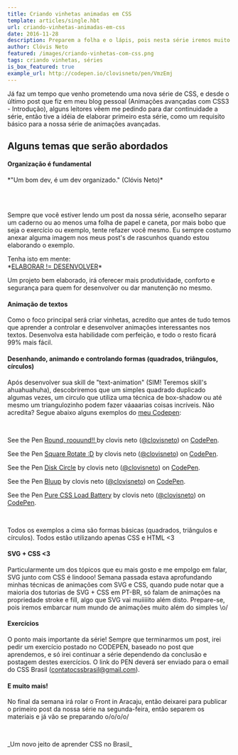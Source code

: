 ```yaml
---
title: Criando vinhetas animadas em CSS
template: articles/single.hbt
url: criando-vinhetas-animadas-em-css
date: 2016-11-28
description: Preparem a folha e o lápis, pois nesta série iremos muito além do simples código. Chegou a hora de mostrar para o mundo que o CSS não é apenas corzinha e fonte.
author: Clóvis Neto
featured: /images/criando-vinhetas-com-css.png
tags: criando vinhetas, séries
is_box_featured: true
example_url: http://codepen.io/clovisneto/pen/VmzEmj
---
```


Já faz um tempo que venho prometendo uma nova série de CSS, e desde o último post que fiz em meu blog pessoal (Animações avançadas com CSS3 - Introdução), alguns leitores vêem me pedindo para dar continuidade a série, então tive a idéia de elaborar primeiro esta série, como um requisito básico para a nossa série de animações avançadas.

## Alguns temas que serão abordados

#### Organização é fundamental

<p class="center-txt">*"Um bom dev, é um dev organizado." (Clóvis Neto)*</p>
<br>
<br>

<p>Sempre que você estiver lendo um post da nossa série, aconselho separar um caderno ou ao menos uma folha de papel e caneta, por mais bobo que seja o exercício ou exemplo, tente refazer você mesmo. Eu sempre costumo anexar alguma imagem nos meus post's de rascunhos quando estou elaborando o exemplo.</p>

 <p class="citation">Tenha isto em mente: <br> *<u>ELABORAR != DESENVOLVER</u>*</p>

Um projeto bem elaborado, irá oferecer mais produtividade, conforto e segurança para quem for desenvolver ou dar manutenção no mesmo.


#### Animação de textos

Como o foco principal será criar vinhetas, acredito que antes de tudo temos que aprender a controlar e desenvolver animações interessantes nos textos. Desenvolva esta habilidade com perfeição, e todo o resto ficará 99% mais fácil.


#### Desenhando, animando e controlando formas (quadrados, triângulos, círculos)

Após desenvolver sua skill de "text-animation" (SIM! Teremos skill's ahuahuahuha), descobriremos que um simples quadrado duplicado algumas vezes, um circulo que utiliza uma técnica de <span class="text-note">box-shadow</span> ou até mesmo um triangulozinho podem fazer váaaarias coisas incríveis. Não acredita? Segue abaixo alguns exemplos do [meu Codepen](https://codepen.io/clovisneto/):

<br>

<p data-height="300" data-theme-id="0" data-slug-hash="JXWjEa" data-default-tab="result" data-user="clovisneto" data-embed-version="2" data-pen-title="Round, roouund!! " class="codepen">See the Pen <a href="https://codepen.io/clovisneto/pen/JXWjEa/">Round, roouund!! </a> by clovis neto (<a href="http://codepen.io/clovisneto">@clovisneto</a>) on <a href="http://codepen.io">CodePen</a>.</p>
<script async src="https://production-assets.codepen.io/assets/embed/ei.js"></script>

<p data-height="300" data-theme-id="0" data-slug-hash="NNjRpv" data-default-tab="result" data-user="clovisneto" data-embed-version="2" data-pen-title="Square Rotate :D" class="codepen">See the Pen <a href="https://codepen.io/clovisneto/pen/NNjRpv/">Square Rotate :D</a> by clovis neto (<a href="http://codepen.io/clovisneto">@clovisneto</a>) on <a href="http://codepen.io">CodePen</a>.</p>
<script async src="https://production-assets.codepen.io/assets/embed/ei.js"></script>

<p data-height="300" data-theme-id="0" data-slug-hash="mPwwPj" data-default-tab="result" data-user="clovisneto" data-embed-version="2" data-pen-title="Disk Circle" class="codepen">See the Pen <a href="https://codepen.io/clovisneto/pen/mPwwPj/">Disk Circle</a> by clovis neto (<a href="http://codepen.io/clovisneto">@clovisneto</a>) on <a href="http://codepen.io">CodePen</a>.</p>
<script async src="https://production-assets.codepen.io/assets/embed/ei.js"></script>

<p data-height="300" data-theme-id="0" data-slug-hash="ZWLgYq" data-default-tab="result" data-user="clovisneto" data-embed-version="2" data-pen-title="Bluup" class="codepen">See the Pen <a href="https://codepen.io/clovisneto/pen/ZWLgYq/">Bluup</a> by clovis neto (<a href="http://codepen.io/clovisneto">@clovisneto</a>) on <a href="http://codepen.io">CodePen</a>.</p>
<script async src="https://production-assets.codepen.io/assets/embed/ei.js"></script>

<p data-height="300" data-theme-id="0" data-slug-hash="amYzwx" data-default-tab="result" data-user="clovisneto" data-embed-version="2" data-pen-title="Pure CSS Load Battery" class="codepen">See the Pen <a href="https://codepen.io/clovisneto/pen/amYzwx/">Pure CSS Load Battery</a> by clovis neto (<a href="http://codepen.io/clovisneto">@clovisneto</a>) on <a href="http://codepen.io">CodePen</a>.</p>
<script async src="https://production-assets.codepen.io/assets/embed/ei.js"></script>

<br>

<p> Todos os exemplos a cima são formas básicas (quadrados, triângulos e círculos). Todos estão utilizando apenas CSS e HTML <3 </p>


#### SVG + CSS <3

Particularmente um dos tópicos que eu mais gosto e me empolgo em falar, SVG junto com CSS é lindooo! Semana passada estava aprofundando minhas técnicas de animações com SVG e CSS, quando pude notar que a maioria dos tutorias de SVG + CSS em PT-BR, só falam de animações na propriedade stroke e fill, algo que SVG vai muiiiiito além disto. Prepare-se, pois iremos embarcar num mundo de animações muito além do simples \o/


#### Exercícios

O ponto mais importante da série! Sempre que terminarmos um post, irei pedir um exercício postado no CODEPEN, baseado no post que aprendemos, e só irei continuar a série dependendo da conclusão e postagem destes exercícios. O link do PEN deverá ser enviado para o email do CSS Brasil (contatocssbrasil@gmail.com).

#### E muito mais!

No final da semana irá rolar o Front in Aracaju, então deixarei para publicar o primeiro post da nossa série na segunda-feira, então separem os materiais e já vão se preparando o/o/o/o/

<br>

 <p class="center-txt">_Um novo jeito de aprender CSS no Brasil_</p>

